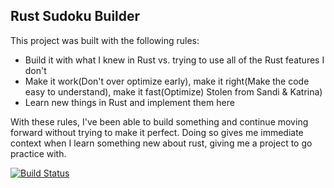 ## Rust Sudoku Builder

This project was built with the following rules:
 - Build it with what I knew in Rust vs. trying to use all of the Rust features I don't
 - Make it work(Don't over optimize early), make it right(Make the code easy to understand), make it fast(Optimize) Stolen from Sandi & Katrina)
 - Learn new things in Rust and implement them here
 
With these rules, I've been able to build something and continue moving forward without trying to make it perfect. Doing so gives me immediate context when I learn something new about rust,
giving me a project to go practice with.

[![Build Status](https://travis-ci.org/alexcameron89/sudoku.svg)](https://travis-ci.org/alexcameron89/sudoku)
